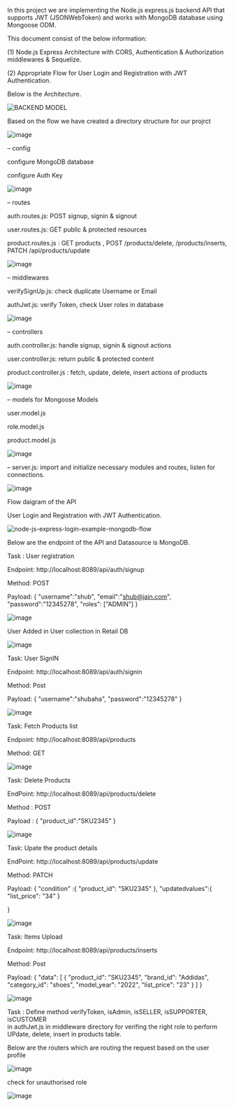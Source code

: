 In this project we are implementing the Node.js express.js backend API that supports JWT (JSONWebToken) and works with MongoDB database using Mongoose ODM.

This document consist of the below information:

(1)  Node.js Express Architecture with CORS, Authentication & Authorization middlewares & Sequelize.

(2)  Appropriate Flow for User Login and Registration with JWT Authentication.

Below is the Architecture.

![BACKEND MODEL](https://user-images.githubusercontent.com/50915470/180009469-423b7caa-493b-453b-9da8-302ef6a6eca0.jpg)

Based on the flow we have created a  directory structure for our projrct 

![image](https://user-images.githubusercontent.com/50915470/180009215-944e2bc3-3e13-48dd-a36f-6b32d971c9ea.png)

– config

configure MongoDB database

configure Auth Key

![image](https://user-images.githubusercontent.com/50915470/180011027-16a79be5-d8f4-49f5-b57a-943c94a0e539.png)


– routes

auth.routes.js: POST signup, signin & signout

user.routes.js: GET public & protected resources

product.routes.js : GET products , POST /products/delete, /products/inserts, PATCH /api/products/update

![image](https://user-images.githubusercontent.com/50915470/180011182-167e53a4-433b-46c5-99a1-21a6f39e6bed.png)


– middlewares

verifySignUp.js: check duplicate Username or Email

authJwt.js: verify Token, check User roles in database

![image](https://user-images.githubusercontent.com/50915470/180011557-4a8d2a95-56d3-4c29-89bf-6445466b83cc.png)

– controllers

auth.controller.js: handle signup, signin & signout actions

user.controller.js: return public & protected content

product.controller.js : fetch, update, delete, insert actions of products

![image](https://user-images.githubusercontent.com/50915470/180012160-67461eea-4e1e-42ba-9177-ae9ee28b1823.png)

– models for Mongoose Models

user.model.js

role.model.js

product.model.js 

![image](https://user-images.githubusercontent.com/50915470/180012604-5a050277-3907-4a21-93ba-cac857d4f33a.png)

– server.js: import and initialize necessary modules and routes, listen for connections.

![image](https://user-images.githubusercontent.com/50915470/180012768-5ef73ae7-e263-4538-920f-d6c73127758c.png)


Flow daigram of the API

 User Login and Registration with JWT Authentication.
 
 ![node-js-express-login-example-mongodb-flow](https://user-images.githubusercontent.com/50915470/180013820-be611954-033e-4265-9b1b-4c74355c757a.png)


Below are the endpoint of the API and Datasource is MongoDB.

Task : User registration 

Endpoint: http://localhost:8089/api/auth/signup

Method: POST

Payload: {
    "username":"shub",
    "email":"shub@jain.com",
    "password":"12345278",
    "roles": ["ADMIN"]
}

![image](https://user-images.githubusercontent.com/50915470/180022553-831f82ad-0f4c-4392-82e5-fdd8e691bb94.png)


User Added in User collection in Retail DB 

![image](https://user-images.githubusercontent.com/50915470/180015655-ab17cf2e-8a40-48df-9965-d6b8a0381cdd.png)

Task: User SignIN

Endpoint: http://localhost:8089/api/auth/signin

Method: Post

Payload: {
    "username":"shubaha",
    "password":"12345278"
}


![image](https://user-images.githubusercontent.com/50915470/180022830-46a8aa5b-2f8f-41d9-8592-9e03ae1dedc6.png)


Task: Fetch Products list

Endpoint: http://localhost:8089/api/products

Method: GET

![image](https://user-images.githubusercontent.com/50915470/180023292-1986aa6f-3926-4385-9bba-62aa273cc29b.png)


Task: Delete Products

EndPoint: http://localhost:8089/api/products/delete

Method : POST

Payload : {
    "product_id":"SKU2345"
}


![image](https://user-images.githubusercontent.com/50915470/180023517-ae0c19b7-1911-403b-a1af-e336f0c60a66.png)


Task: Upate the product details

EndPoint: http://localhost:8089/api/products/update

Method: PATCH

Payload: {
 "condition" :{
   "product_id": "SKU2345"
 },
 "updatedvalues":{
   "list_price": "34"
 }

}

![image](https://user-images.githubusercontent.com/50915470/180024272-1915c0df-3bdf-4854-be5b-aa59a6742639.png)


Task: Items Upload

Endpoint: http://localhost:8089/api/products/inserts

Method: Post

Payload: {
    "data": [
                   {
		   "product_id": "SKU2345",
            "brand_id": "Addidas",
            "category_id": "shoes",
            "model_year": "2022",
            "list_price": "23"
                   }
    ]
}

![image](https://user-images.githubusercontent.com/50915470/180024446-a6643915-d39d-43e2-849d-0167ff91dbfc.png)


Task : Define method   verifyToken,
  isAdmin,
  isSELLER,
  isSUPPORTER,
  isCUSTOMER  
  in  authJwt.js in middleware directory for verifing the right role to perform UPdate, delete, insert in products table.
  
  
  Below are the routers which are routing the request based on the user profile 
  
  ![image](https://user-images.githubusercontent.com/50915470/180021206-8fe1d39f-715a-499e-a67e-194898ba4835.png)
  
  
  check for unauthorised   role 
  
  ![image](https://user-images.githubusercontent.com/50915470/180025045-9398299f-075d-4864-9a87-b0c8fd5fb1c5.png)
  
  
  


  



